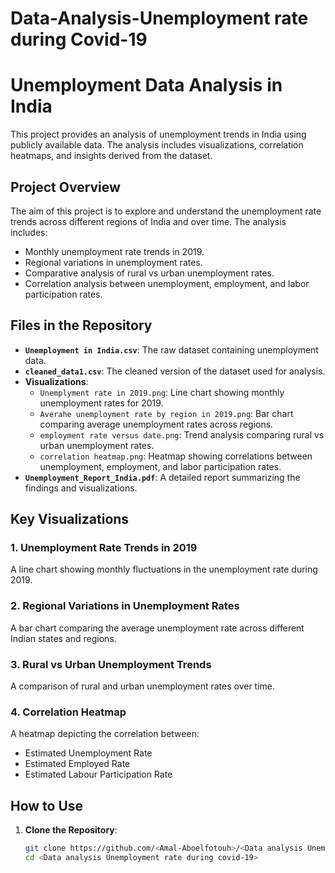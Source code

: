 # Data-Analysis-Unemployment rate during Covid-19
# Unemployment Data Analysis in India

This project provides an analysis of unemployment trends in India using publicly available data. The analysis includes visualizations, correlation heatmaps, and insights derived from the dataset.

## Project Overview

The aim of this project is to explore and understand the unemployment rate trends across different regions of India and over time. The analysis includes:
- Monthly unemployment rate trends in 2019.
- Regional variations in unemployment rates.
- Comparative analysis of rural vs urban unemployment rates.
- Correlation analysis between unemployment, employment, and labor participation rates.

## Files in the Repository

- **`Unemployment in India.csv`**: The raw dataset containing unemployment data.
- **`cleaned_data1.csv`**: The cleaned version of the dataset used for analysis.
- **Visualizations**:
  - `Unemplyment rate in 2019.png`: Line chart showing monthly unemployment rates for 2019.
  - `Averahe unemployment rate by region in 2019.png`: Bar chart comparing average unemployment rates across regions.
  - `employment rate versus date.png`: Trend analysis comparing rural vs urban unemployment rates.
  - `correlation heatmap.png`: Heatmap showing correlations between unemployment, employment, and labor participation rates.
- **`Unemployment_Report_India.pdf`**: A detailed report summarizing the findings and visualizations.

## Key Visualizations

### 1. Unemployment Rate Trends in 2019
A line chart showing monthly fluctuations in the unemployment rate during 2019.

### 2. Regional Variations in Unemployment Rates
A bar chart comparing the average unemployment rate across different Indian states and regions.

### 3. Rural vs Urban Unemployment Trends
A comparison of rural and urban unemployment rates over time.

### 4. Correlation Heatmap
A heatmap depicting the correlation between:
- Estimated Unemployment Rate
- Estimated Employed Rate
- Estimated Labour Participation Rate

## How to Use

1. **Clone the Repository**:
   ```bash
   git clone https://github.com/<Amal-Aboelfotouh>/<Data analysis Unemployment rate during covid-19>.git
   cd <Data analysis Unemployment rate during covid-19>
